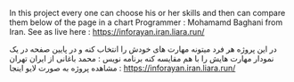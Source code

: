 In this project every one can choose his or her skills and then can compare them below of the page in a chart
Programmer : Mohamamd Baghani from Iran.
See as  live  here : https://inforayan.iran.liara.run/


در این پروژه هر فرد میتونه مهارت های خودش را انتخاب کنه و در پایین صفحه در یک نمودار مهارت هایش را با هم مقایسه کنه
برنامه نویس : محمد باغانی از ایران تهران
مشاهده پروژه به صورت لایو اینجا : https://inforayan.iran.liara.run/


